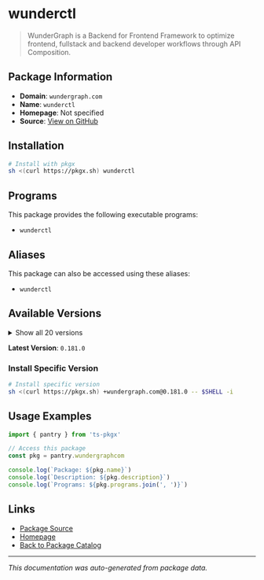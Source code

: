 # wunderctl

> WunderGraph is a Backend for Frontend Framework to optimize frontend, fullstack and backend developer workflows through API Composition.

## Package Information

- **Domain**: `wundergraph.com`
- **Name**: `wunderctl`
- **Homepage**: Not specified
- **Source**: [View on GitHub](https://github.com/pkgxdev/pantry/tree/main/projects/wundergraph.com/package.yml)

## Installation

```bash
# Install with pkgx
sh <(curl https://pkgx.sh) wunderctl
```

## Programs

This package provides the following executable programs:

- `wunderctl`

## Aliases

This package can also be accessed using these aliases:

- `wunderctl`

## Available Versions

<details>
<summary>Show all 20 versions</summary>

- `0.181.0`, `0.180.2`, `0.180.1`, `0.180.0`, `0.179.1`
- `0.179.0`, `0.178.0`, `0.177.0`, `0.176.3`, `0.176.2`
- `0.176.1`, `0.176.0`, `0.175.0`, `0.174.0`, `0.173.0`
- `0.172.0`, `0.171.0`, `0.170.0`, `0.169.3`, `0.169.2`

</details>

**Latest Version**: `0.181.0`

### Install Specific Version

```bash
# Install specific version
sh <(curl https://pkgx.sh) +wundergraph.com@0.181.0 -- $SHELL -i
```

## Usage Examples

```typescript
import { pantry } from 'ts-pkgx'

// Access this package
const pkg = pantry.wundergraphcom

console.log(`Package: ${pkg.name}`)
console.log(`Description: ${pkg.description}`)
console.log(`Programs: ${pkg.programs.join(', ')}`)
```

## Links

- [Package Source](https://github.com/pkgxdev/pantry/tree/main/projects/wundergraph.com/package.yml)
- [Homepage](#)
- [Back to Package Catalog](../package-catalog.md)

---

*This documentation was auto-generated from package data.*
